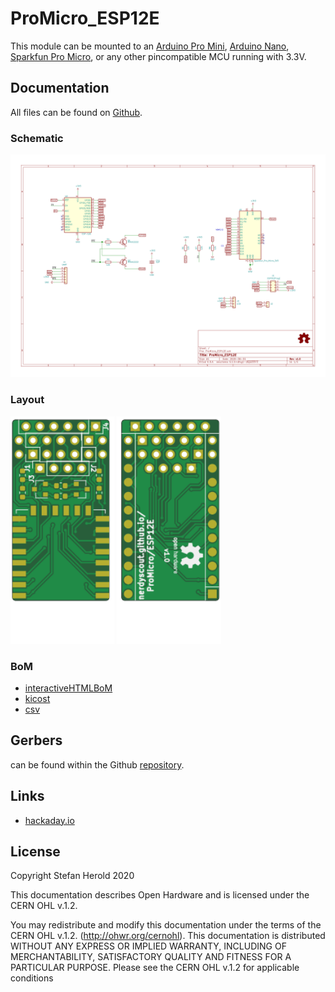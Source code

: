 # ProMicro_ESP12E
This module can be mounted to an [Arduino Pro Mini](https://www.sparkfun.com/products/11113), [Arduino Nano](https://store.arduino.cc/arduino-nano), [Sparkfun Pro Micro](https://www.sparkfun.com/products/12587), or any other pincompatible MCU running with 3.3V.


## Documentation
All files can be found on [Github](https://github.com/nerdyscout/ProMicro/tree/master/ESP12E).


### Schematic
[![ProMicro_ESP12E-Schematic](docs/ProMicro_ESP12E-Schematic.svg)](docs/ProMicro_ESP12E-Schematic.pdf)


### Layout
<a href="docs/ProMicro_ESP12E-Board_top.pdf"><img src="docs/img/ProMicro_ESP12E-Board_top.svg" alt="ProMicro_ESP12E-Board_top" width="33%"/></a>
<a href="docs/ProMicro_ESP12E-Board_bottom.pdf"><img src="docs/img/ProMicro_ESP12E-Board_bottom.svg" alt="ProMicro_ESP12E-Board_bottom" width="33%"/></a>


### BoM
  * [interactiveHTMLBoM](https://nerdyscout.github.io/ProMicro/ESP12E/docs/BOM/ProMicro_ESP12E.html)
  * [kicost](docs/BOM/ProMicro_ESP12E.xlsx)
  * [csv](docs/BOM/ProMicro_ESP12E.csv)


## Gerbers
can be found within the Github [repository](gerbers).


## Links
  * [hackaday.io](https://hackaday.io/project/171898-promicro)


## License
Copyright Stefan Herold 2020

This documentation describes Open Hardware and is licensed under the CERN OHL v.1.2.

You may redistribute and modify this documentation under the terms of the CERN OHL v.1.2. (http://ohwr.org/cernohl). This documentation is distributed WITHOUT ANY EXPRESS OR IMPLIED WARRANTY, INCLUDING OF MERCHANTABILITY, SATISFACTORY QUALITY AND FITNESS FOR A PARTICULAR PURPOSE. Please see the CERN OHL v.1.2 for applicable conditions
